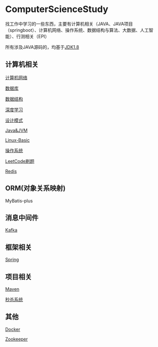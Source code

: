 # ComputerScienceStudy

找工作中学习的一些东西，主要有计算机相关（JAVA、JAVA项目（springboot）、计算机网络、操作系统、数据结构与算法、大数据、人工智能）、行测相关（EPI）

所有涉及JAVA源码的，均基于[JDK1.8](./JDK1.8Src)

## 计算机相关

[计算机网络](ComputerNetwork.md)

[数据库](Datebase.md)

[数据结构](DateStruct.md)

[深度学习](DeepLearning.md)

[设计模式](DesignPattern.md)

[Java&JVM](Java&JVM.md)

[Linux-Basic](Linux-Basic.md)

[操作系统](OperatingSystem.md)

[LeetCode刷题](ProgramExercise.md)

[Redis](Redis.md)

## ORM(对象关系映射)

MyBatis-plus

## 消息中间件

[Kafka](Kafka.md)

## 框架相关

[Spring](Spring.md)

## 项目相关

[Maven](Maven.md)

[秒杀系统](SeckillSystem.md)

## 其他

[Docker](Docker.md)

[Zookeeper](Zookeeper.md)

